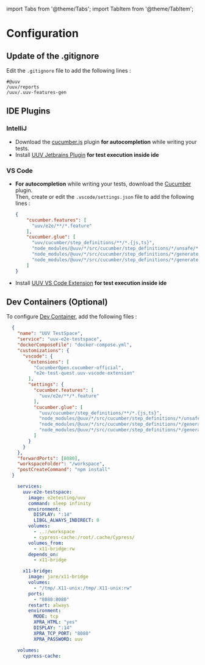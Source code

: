 import Tabs from '@theme/Tabs';
import TabItem from '@theme/TabItem';

# Configuration

## Update of the .gitignore

Edit the `.gitignore` file to add the following lines :

```gitignore title='.gitignore'
#@uuv
/uuv/reports
/uuv/.uuv-features-gen
```

## IDE Plugins
### IntelliJ 
  - Download the [cucumber.js](https://plugins.jetbrains.com/plugin/7418-cucumber-js) plugin **for autocompletion** while writing your tests.
  - Install [UUV Jetbrains Plugin](/docs/tools/uuv-jetbrains-plugin) **for test execution inside ide**

### VS Code 
  - **For autocompletion** while writing your tests, download the [Cucumber](https://marketplace.visualstudio.com/items?itemName=CucumberOpen.cucumber-official) plugin.<br/>Then, create or edit the `.vscode/settings.json` file to add the following lines :
    ```json title='.vscode/settings.json'
    {
        "cucumber.features": [
          "uuv/e2e/**/*.feature"
        ],
        "cucumber.glue": [
          "uuv/cucumber/step_definitions/**/*.{js,ts}",
          "node_modules/@uuv/*/src/cucumber/step_definitions/*/unsafe/**/*.ts",
          "node_modules/@uuv/*/src/cucumber/step_definitions/*/generated/**/*.ts",
          "node_modules/@uuv/*/src/cucumber/step_definitions/*/generated/enriched/*/*.ts"
        ]
    }
    ```
  - Install [UUV VS Code Extension](/docs/tools/uuv-vscode-extension) **for test execution inside ide**

## Dev Containers (Optional)
To configure [Dev Container](https://docs.github.com/en/codespaces/setting-up-your-project-for-codespaces/adding-a-dev-container-configuration/introduction-to-dev-containers), add the following files :
  ```json title='.devcontainer/devcontainer.json'
    {
      "name": "UUV TestSpace",
      "service": "uuv-e2e-testspace",
      "dockerComposeFile": "docker-compose.yml",
      "customizations": {
        "vscode": {
          "extensions": [
            "CucumberOpen.cucumber-official",
            "e2e-test-quest.uuv-vscode-extension"
          ],
          "settings": {
            "cucumber.features": [
              "uuv/e2e/**/*.feature"
            ],
            "cucumber.glue": [
              "uuv/cucumber/step_definitions/**/*.{js,ts}",
              "node_modules/@uuv/*/src/cucumber/step_definitions/*/unsafe/**/*.ts",
              "node_modules/@uuv/*/src/cucumber/step_definitions/*/generated/**/*.ts",
              "node_modules/@uuv/*/src/cucumber/step_definitions/*/generated/enriched/*/*.ts"
            ]
          }
        }
      },
      "forwardPorts": [8080],
      "workspaceFolder": "/workspace",
      "postCreateCommand": "npm install"
    }
  ```
  ```yml title='.devcontainer/docker-compose.yml'
      services:
        uuv-e2e-testspace:
          image: e2etesting/uuv
          command: sleep infinity
          environment:
            DISPLAY: ":14"
            LIBGL_ALWAYS_INDIRECT: 0
          volumes:
            - ..:/workspace
            - cypress-cache:/root/.cache/Cypress/
          volumes_from:
            - x11-bridge:rw
          depends_on:
            - x11-bridge

        x11-bridge:
          image: jare/x11-bridge
          volumes:
            - "/tmp/.X11-unix:/tmp/.X11-unix:rw"
          ports:
            - "8080:8080"
          restart: always
          environment:
            MODE: tcp
            XPRA_HTML: "yes"
            DISPLAY: ":14"
            XPRA_TCP_PORT: "8080"
            XPRA_PASSWORD: uuv

      volumes:
        cypress-cache:
  ```
